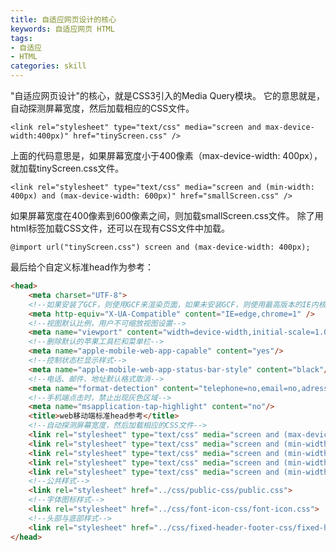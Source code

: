 ```yaml
---
title: 自适应网页设计的核心
keywords: 自适应网页 HTML
tags: 
- 自适应
- HTML
categories: skill
---
```

"自适应网页设计"的核心，就是CSS3引入的Media Query模块。
它的意思就是，自动探测屏幕宽度，然后加载相应的CSS文件。

    <link rel="stylesheet" type="text/css" media="screen and max-device-width:400px)" href="tinyScreen.css" />
<!-- more-->
上面的代码意思是，如果屏幕宽度小于400像素（max-device-width: 400px），就加载tinyScreen.css文件。

    <link rel="stylesheet" type="text/css" media="screen and (min-width: 400px) and (max-device-width: 600px)" href="smallScreen.css" />
如果屏幕宽度在400像素到600像素之间，则加载smallScreen.css文件。
除了用html标签加载CSS文件，还可以在现有CSS文件中加载。

    @import url("tinyScreen.css") screen and (max-device-width: 400px);
最后给个自定义标准head作为参考：

```html
<head>
    <meta charset="UTF-8">
    <!--如果安装了GCF，则使用GCF来渲染页面，如果未安装GCF，则使用最高版本的IE内核进行渲染-->
    <meta http-equiv="X-UA-Compatible" content="IE=edge,chrome=1" />
    <!--视图默认比例，用户不可缩放视图设置-->
    <meta name="viewport" content="width=device-width,initial-scale=1.0,maximum-scale=1.0, minimum-scale=1.0,user-scalable=no">
    <!--删除默认的苹果工具栏和菜单栏-->
    <meta name="apple-mobile-web-app-capable" content="yes"/>
    <!--控制状态栏显示样式-->
    <meta name="apple-mobile-web-app-status-bar-style" content="black"/>
    <!--电话、邮件、地址默认格式取消-->
    <meta name="format-detection" content="telephone=no,email=no,adress=no"/>
    <!--手机端点击时，禁止出现灰色区域-->
    <meta name="msapplication-tap-highlight" content="no"/>
    <title>web移动端标准head参考</title>
    <!--自动探测屏幕宽度，然后加载相应的CSS文件-->
    <link rel="stylesheet" type="text/css" media="screen and (max-device-width: 375px)" href="../css/screen-css/tinyScreen.css" />
    <link rel="stylesheet" type="text/css" media="screen and (min-width: 375px) and (max-device-width: 414px)" href="../css/screen-css/smallScreen.css" />
    <link rel="stylesheet" type="text/css" media="screen and (min-width: 414px) and (max-device-width: 500px)" href="../css/screen-css/middleScreen.css" />
    <link rel="stylesheet" type="text/css" media="screen and (min-width: 500px) and (max-device-width: 600px)" href="../css/screen-css/biggerScreen.css" />
    <link rel="stylesheet" type="text/css" media="screen and (min-width: 600px)" href="../css/screen-css/hugeScreen.css" />
    <!--公共样式-->
    <link rel="stylesheet" href="../css/public-css/public.css">
    <!--字体图标样式-->
    <link rel="stylesheet" href="../css/font-icon-css/font-icon.css">
    <!--头部与底部样式-->
    <link rel="stylesheet" href="../css/fixed-header-footer-css/fixed-header-footer.css">
</head>
```


